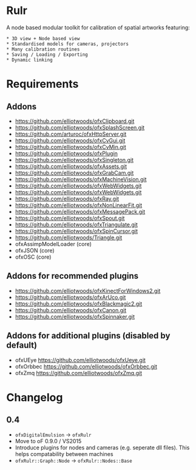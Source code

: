 Rulr
====

A node based modular toolkit for calibration of spatial artworks featuring:

	* 3D view + Node based view
	* Standardised models for cameras, projectors
	* Many calibration routines
	* Saving / Loading / Exporting
	* Dynamic linking

# Requirements

## Addons

* https://github.com/elliotwoods/ofxClipboard.git
* https://github.com/elliotwoods/ofxSplashScreen.git
* https://github.com/arturoc/ofxHttpServer.git
* https://github.com/elliotwoods/ofxCvGui.git
* https://github.com/elliotwoods/ofxCvMin.git
* https://github.com/elliotwoods/ofxPlugin
* https://github.com/elliotwoods/ofxSingleton.git
* https://github.com/elliotwoods/ofxAssets.git
* https://github.com/elliotwoods/ofxGrabCam.git
* https://github.com/elliotwoods/ofxMachineVision.git
* https://github.com/elliotwoods/ofxWebWidgets.git
* https://github.com/elliotwoods/ofxWebWidgets.git
* https://github.com/elliotwoods/ofxRay.git
* https://github.com/elliotwoods/ofxNonLinearFit.git
* https://github.com/elliotwoods/ofxMessagePack.git
* https://github.com/elliotwoods/ofxSpout.git
* https://github.com/elliotwoods/ofxTriangulate.git
* https://github.com/elliotwoods/ofxSpinCursor.git
* https://github.com/elliotwoods/Triangle.git
* ofxAssimpModelLoader (core)
* ofxJSON (core)
* ofxOSC (core)

## Addons for recommended plugins

* https://github.com/elliotwoods/ofxKinectForWindows2.git
* https://github.com/elliotwoods/ofxArUco.git
* https://github.com/elliotwoods/ofxBlackmagic2.git
* https://github.com/elliotwoods/ofxCanon.git
* https://github.com/elliotwoods/ofxSpinnaker.git

## Addons for additional plugins (disabled by default)

* ofxUEye https://github.com/elliotwoods/ofxUeye.git
* ofxOrbbec https://github.com/elliotwoods/ofxOrbbec.git
* ofxZmq https://github.com/elliotwoods/ofxZmq.git

# Changelog

## 0.4

* `ofxDigitalEmulsion` -> `ofxRulr`
* Move to oF 0.9.0 / VS2015
* Introduce plugins for nodes and cameras (e.g. seperate dll files). This helps compatability between machines
* `ofxRulr::Graph::Node` -> `ofxRulr::Nodes::Base`